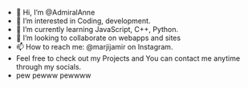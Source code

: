 - 👋 Hi, I’m @AdmiralAnne
- 👀 I’m interested in Coding, development. 
- 🌱 I’m currently learning JavaScript, C++, Python.
- 💞️ I’m looking to collaborate on webapps and sites
- 📫 How to reach me: @marjijamir on Instagram.
- Feel free to check out my Projects and You can contact me anytime through my socials. 
- pew pewww pewwww

<!---
AdmiralAnne/AdmiralAnne is a ✨ special ✨ repository because its `README.md` (this file) appears on your GitHub profile.
You can click the Preview link to take a look at your changes.
--->
